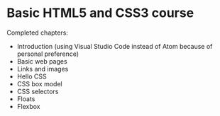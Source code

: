 # Basic HTML5 and CSS3 course
Completed chapters:
- Introduction (using Visual Studio Code instead of Atom because of personal preference)
- Basic web pages
- Links and images
- Hello CSS
- CSS box model
- CSS selectors
- Floats
- Flexbox